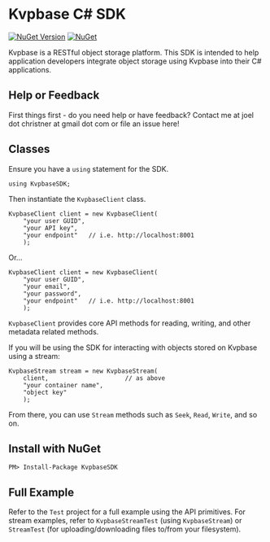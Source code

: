 # Kvpbase C# SDK

[![NuGet Version](https://img.shields.io/nuget/v/KvpbaseSDK.svg?style=flat)](https://www.nuget.org/packages/KvpbaseSDK/) [![NuGet](https://img.shields.io/nuget/dt/KvpbaseSDK.svg)](https://www.nuget.org/packages/KvpbaseSDK) 

Kvpbase is a RESTful object storage platform.  This SDK is intended to help application developers integrate object storage using Kvpbase into their C# applications.
 
## Help or Feedback

First things first - do you need help or have feedback?  Contact me at joel dot christner at gmail dot com or file an issue here!

## Classes

Ensure you have a ```using``` statement for the SDK.
```
using KvpbaseSDK;
```
Then instantiate the ```KvpbaseClient``` class.
```
KvpbaseClient client = new KvpbaseClient(
	"your user GUID",
	"your API key",
	"your endpoint"   // i.e. http://localhost:8001
	);
```
Or...
```
KvpbaseClient client = new KvpbaseClient(
	"your user GUID",
	"your email",
	"your password",
	"your endpoint"   // i.e. http://localhost:8001
	);
```
```KvpbaseClient``` provides core API methods for reading, writing, and other metadata related methods.

If you will be using the SDK for interacting with objects stored on Kvpbase using a stream:
```
KvpbaseStream stream = new KvpbaseStream(
	client, 					// as above
	"your container name",
	"object key"
	);
``` 
From there, you can use ```Stream``` methods such as ```Seek```, ```Read```, ```Write```, and so on.

## Install with NuGet
```
PM> Install-Package KvpbaseSDK
```

## Full Example

Refer to the ```Test``` project for a full example using the API primitives.  For stream examples, refer to ```KvpbaseStreamTest``` (using ```KvpbaseStream```) or ```StreamTest``` (for uploading/downloading files to/from your filesystem).

